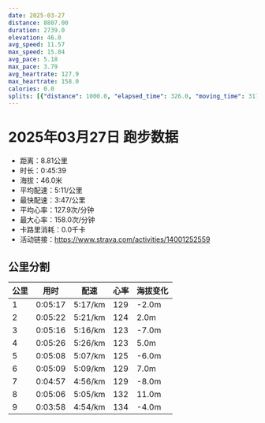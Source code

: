 ```yaml
---
date: 2025-03-27
distance: 8807.00
duration: 2739.0
elevation: 46.0
avg_speed: 11.57
max_speed: 15.84
avg_pace: 5.18
max_pace: 3.79
avg_heartrate: 127.9
max_heartrate: 158.0
calories: 0.0
splits: [{"distance": 1000.0, "elapsed_time": 326.0, "moving_time": 317.0, "average_speed": 3.15, "pace": 5.291015873015873, "average_heartrate": 129.10094637223975, "elevation_difference": -2.0, "split_number": 1}, {"distance": 1002.0, "elapsed_time": 322.0, "moving_time": 322.0, "average_speed": 3.11, "pace": 5.359067524115756, "average_heartrate": 124.63664596273291, "elevation_difference": 2.0, "split_number": 2}, {"distance": 1000.0, "elapsed_time": 316.0, "moving_time": 316.0, "average_speed": 3.16, "pace": 5.274272151898733, "average_heartrate": 123.29430379746836, "elevation_difference": -7.0, "split_number": 3}, {"distance": 999.0, "elapsed_time": 326.0, "moving_time": 326.0, "average_speed": 3.06, "pace": 5.446633986928104, "average_heartrate": 123.66564417177914, "elevation_difference": 5.0, "split_number": 4}, {"distance": 1002.0, "elapsed_time": 308.0, "moving_time": 308.0, "average_speed": 3.25, "pace": 5.128215384615384, "average_heartrate": 125.93181818181819, "elevation_difference": -6.0, "split_number": 5}, {"distance": 997.5, "elapsed_time": 309.0, "moving_time": 309.0, "average_speed": 3.23, "pace": 5.159969040247677, "average_heartrate": 129.63106796116506, "elevation_difference": 7.0, "split_number": 6}, {"distance": 999.5, "elapsed_time": 297.0, "moving_time": 297.0, "average_speed": 3.37, "pace": 4.94560830860534, "average_heartrate": 129.83164983164983, "elevation_difference": -8.0, "split_number": 7}, {"distance": 1001.0, "elapsed_time": 306.0, "moving_time": 306.0, "average_speed": 3.27, "pace": 5.096850152905199, "average_heartrate": 132.4607843137255, "elevation_difference": 11.0, "split_number": 8}, {"distance": 806.0, "elapsed_time": 244.0, "moving_time": 238.0, "average_speed": 3.39, "pace": 4.916430678466076, "average_heartrate": 134.3235294117647, "elevation_difference": -4.0, "split_number": 9}]
---
```


# 2025年03月27日 跑步数据

- 距离：8.81公里
- 时长：0:45:39
- 海拔：46.0米
- 平均配速：5:11/公里
- 最快配速：3:47/公里
- 平均心率：127.9次/分钟
- 最大心率：158.0次/分钟
- 卡路里消耗：0.0千卡
- 活动链接：https://www.strava.com/activities/14001252559

## 公里分割

| 公里 | 用时 | 配速 | 心率 | 海拔变化 |
|------|------|------|------|------|
| 1 | 0:05:17 | 5:17/km | 129 | -2.0m |
| 2 | 0:05:22 | 5:21/km | 124 | 2.0m |
| 3 | 0:05:16 | 5:16/km | 123 | -7.0m |
| 4 | 0:05:26 | 5:26/km | 123 | 5.0m |
| 5 | 0:05:08 | 5:07/km | 125 | -6.0m |
| 6 | 0:05:09 | 5:09/km | 129 | 7.0m |
| 7 | 0:04:57 | 4:56/km | 129 | -8.0m |
| 8 | 0:05:06 | 5:05/km | 132 | 11.0m |
| 9 | 0:03:58 | 4:54/km | 134 | -4.0m |

